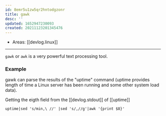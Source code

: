```yaml
---
id: 8emr5u1zw5qr2hntodgzonr
title: gawk
desc: ''
updated: 1652947230093
created: 20211123201345476
---
```


- Areas: [[devlog.linux]]

---

`gawk` or `awk` is a very powerful text processing tool.

### Example

gawk can parse the results of the "uptime" command (uptime provides length of time a Linux server has been running and some other system load data).

Getting the eigth field from the [[devlog.stdout]] of [[uptime]]

`uptime|sed 's/min,\ //' |sed 's/,//g'|awk '{print $8}'`

